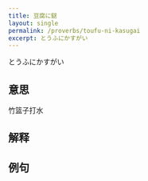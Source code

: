 ```yaml
---
title: 豆腐に鎹
layout: single
permalink: /proverbs/toufu-ni-kasugai
excerpt: とうふにかすがい
---
```


とうふにかすがい

## 意思

竹篮子打水

## 解释

## 例句

